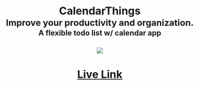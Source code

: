 
<h1 align="center">
  CalendarThings 
  <br/>
  <sub>Improve your productivity and organization.</sub>
  <br/> <sub><sub>A flexible todo list w/ calendar app</sub></sub>
  <p></p>
 
</h1>

<p align="center">
  <img src="https://res.cloudinary.com/dkg7lxnj2/image/upload/v1676116464/YoutubeDLNow_kvtefz.png" />
</p>

<h1 align="center">
<a href="calendar-things.vercel.app">Live Link</a>
<p></p>
</h1>
<br/>
<p></p>
<br/><br/>

